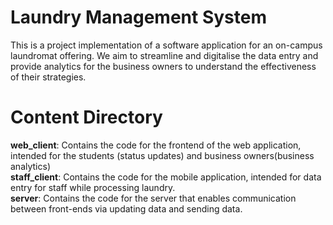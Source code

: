 # Laundry Management System
This is a project implementation of a software application for an on-campus laundromat offering. We aim to streamline and digitalise the data entry and provide analytics for the business owners to understand 
the effectiveness of their strategies.
# Content Directory
**web_client**: Contains the code for the frontend of the web application, intended for the students (status updates) and business owners(business analytics)<br>
**staff_client**: Contains the code for the mobile application, intended for data entry for staff while processing laundry.<br>
**server**: Contains the code for the server that enables communication between front-ends via updating data and sending data.
